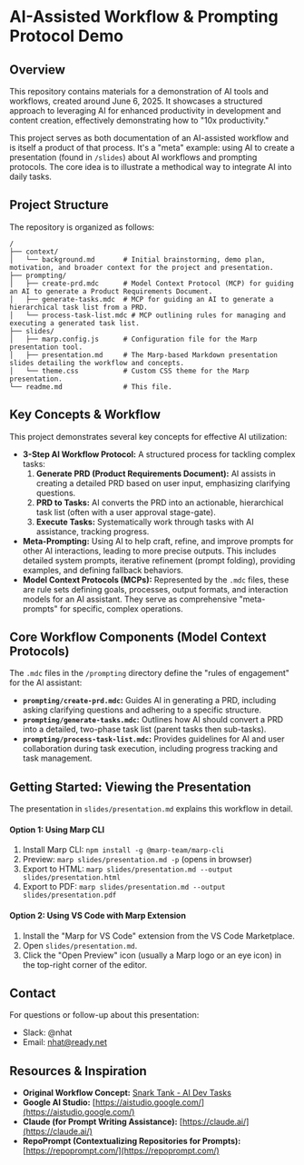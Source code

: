 # AI-Assisted Workflow & Prompting Protocol Demo

## Overview

This repository contains materials for a demonstration of AI tools and workflows, created around June 6, 2025. It showcases a structured approach to leveraging AI for enhanced productivity in development and content creation, effectively demonstrating how to "10x productivity."

This project serves as both documentation of an AI-assisted workflow and is itself a product of that process. It's a "meta" example: using AI to create a presentation (found in `/slides`) about AI workflows and prompting protocols. The core idea is to illustrate a methodical way to integrate AI into daily tasks.

## Project Structure

The repository is organized as follows:

```
/
├── context/
│   └── background.md       # Initial brainstorming, demo plan, motivation, and broader context for the project and presentation.
├── prompting/
│   ├── create-prd.mdc      # Model Context Protocol (MCP) for guiding an AI to generate a Product Requirements Document.
│   ├── generate-tasks.mdc  # MCP for guiding an AI to generate a hierarchical task list from a PRD.
│   └── process-task-list.mdc # MCP outlining rules for managing and executing a generated task list.
├── slides/
│   ├── marp.config.js      # Configuration file for the Marp presentation tool.
│   ├── presentation.md     # The Marp-based Markdown presentation slides detailing the workflow and concepts.
│   └── theme.css           # Custom CSS theme for the Marp presentation.
└── readme.md               # This file.
```

## Key Concepts & Workflow

This project demonstrates several key concepts for effective AI utilization:

*   **3-Step AI Workflow Protocol:** A structured process for tackling complex tasks:
    1.  **Generate PRD (Product Requirements Document):** AI assists in creating a detailed PRD based on user input, emphasizing clarifying questions.
    2.  **PRD to Tasks:** AI converts the PRD into an actionable, hierarchical task list (often with a user approval stage-gate).
    3.  **Execute Tasks:** Systematically work through tasks with AI assistance, tracking progress.
*   **Meta-Prompting:** Using AI to help craft, refine, and improve prompts for other AI interactions, leading to more precise outputs. This includes detailed system prompts, iterative refinement (prompt folding), providing examples, and defining fallback behaviors.
*   **Model Context Protocols (MCPs):** Represented by the `.mdc` files, these are rule sets defining goals, processes, output formats, and interaction models for an AI assistant. They serve as comprehensive "meta-prompts" for specific, complex operations.

## Core Workflow Components (Model Context Protocols)

The `.mdc` files in the `/prompting` directory define the "rules of engagement" for the AI assistant:

*   **`prompting/create-prd.mdc`:** Guides AI in generating a PRD, including asking clarifying questions and adhering to a specific structure.
*   **`prompting/generate-tasks.mdc`:** Outlines how AI should convert a PRD into a detailed, two-phase task list (parent tasks then sub-tasks).
*   **`prompting/process-task-list.mdc`:** Provides guidelines for AI and user collaboration during task execution, including progress tracking and task management.

## Getting Started: Viewing the Presentation

The presentation in `slides/presentation.md` explains this workflow in detail.

#### Option 1: Using Marp CLI
1.  Install Marp CLI: `npm install -g @marp-team/marp-cli`
2.  Preview: `marp slides/presentation.md -p` (opens in browser)
3.  Export to HTML: `marp slides/presentation.md --output slides/presentation.html`
4.  Export to PDF: `marp slides/presentation.md --output slides/presentation.pdf`

#### Option 2: Using VS Code with Marp Extension
1.  Install the "Marp for VS Code" extension from the VS Code Marketplace.
2.  Open `slides/presentation.md`.
3.  Click the "Open Preview" icon (usually a Marp logo or an eye icon) in the top-right corner of the editor.

## Contact

For questions or follow-up about this presentation:
- Slack: @nhat
- Email: nhat@ready.net

## Resources & Inspiration

*   **Original Workflow Concept:** [Snark Tank - AI Dev Tasks](https://github.com/snarktank/ai-dev-tasks)
*   **Google AI Studio:** [https://aistudio.google.com/](https://aistudio.google.com/)
*   **Claude (for Prompt Writing Assistance):** [https://claude.ai/](https://claude.ai/)
*   **RepoPrompt (Contextualizing Repositories for Prompts):** [https://repoprompt.com/](https://repoprompt.com/)
